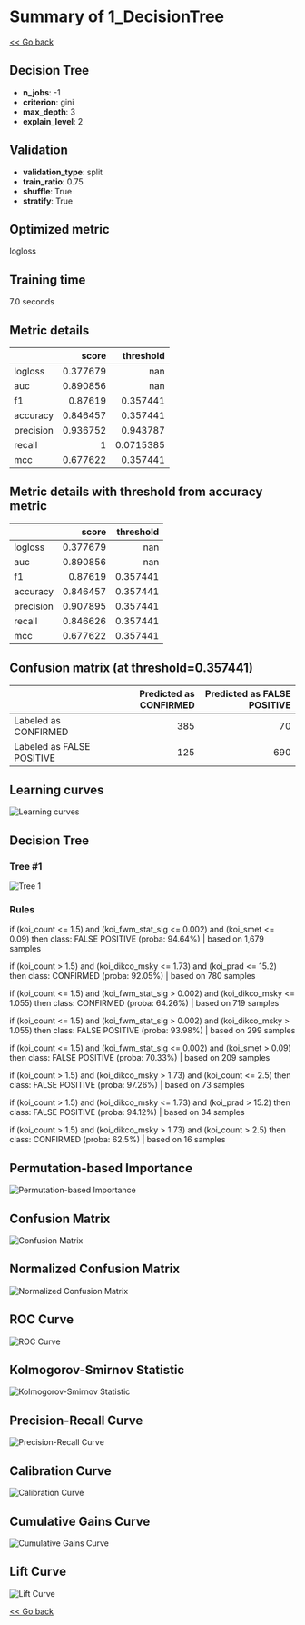 # Summary of 1_DecisionTree

[<< Go back](../README.md)


## Decision Tree
- **n_jobs**: -1
- **criterion**: gini
- **max_depth**: 3
- **explain_level**: 2

## Validation
 - **validation_type**: split
 - **train_ratio**: 0.75
 - **shuffle**: True
 - **stratify**: True

## Optimized metric
logloss

## Training time

7.0 seconds

## Metric details
|           |    score |   threshold |
|:----------|---------:|------------:|
| logloss   | 0.377679 | nan         |
| auc       | 0.890856 | nan         |
| f1        | 0.87619  |   0.357441  |
| accuracy  | 0.846457 |   0.357441  |
| precision | 0.936752 |   0.943787  |
| recall    | 1        |   0.0715385 |
| mcc       | 0.677622 |   0.357441  |


## Metric details with threshold from accuracy metric
|           |    score |   threshold |
|:----------|---------:|------------:|
| logloss   | 0.377679 |  nan        |
| auc       | 0.890856 |  nan        |
| f1        | 0.87619  |    0.357441 |
| accuracy  | 0.846457 |    0.357441 |
| precision | 0.907895 |    0.357441 |
| recall    | 0.846626 |    0.357441 |
| mcc       | 0.677622 |    0.357441 |


## Confusion matrix (at threshold=0.357441)
|                           |   Predicted as CONFIRMED |   Predicted as FALSE POSITIVE |
|:--------------------------|-------------------------:|------------------------------:|
| Labeled as CONFIRMED      |                      385 |                            70 |
| Labeled as FALSE POSITIVE |                      125 |                           690 |

## Learning curves
![Learning curves](learning_curves.png)

## Decision Tree 

### Tree #1
![Tree 1](learner_fold_0_tree.svg)

### Rules

if (koi_count <= 1.5) and (koi_fwm_stat_sig <= 0.002) and (koi_smet <= 0.09) then class: FALSE POSITIVE (proba: 94.64%) | based on 1,679 samples

if (koi_count > 1.5) and (koi_dikco_msky <= 1.73) and (koi_prad <= 15.2) then class: CONFIRMED (proba: 92.05%) | based on 780 samples

if (koi_count <= 1.5) and (koi_fwm_stat_sig > 0.002) and (koi_dikco_msky <= 1.055) then class: CONFIRMED (proba: 64.26%) | based on 719 samples

if (koi_count <= 1.5) and (koi_fwm_stat_sig > 0.002) and (koi_dikco_msky > 1.055) then class: FALSE POSITIVE (proba: 93.98%) | based on 299 samples

if (koi_count <= 1.5) and (koi_fwm_stat_sig <= 0.002) and (koi_smet > 0.09) then class: FALSE POSITIVE (proba: 70.33%) | based on 209 samples

if (koi_count > 1.5) and (koi_dikco_msky > 1.73) and (koi_count <= 2.5) then class: FALSE POSITIVE (proba: 97.26%) | based on 73 samples

if (koi_count > 1.5) and (koi_dikco_msky <= 1.73) and (koi_prad > 15.2) then class: FALSE POSITIVE (proba: 94.12%) | based on 34 samples

if (koi_count > 1.5) and (koi_dikco_msky > 1.73) and (koi_count > 2.5) then class: CONFIRMED (proba: 62.5%) | based on 16 samples





## Permutation-based Importance
![Permutation-based Importance](permutation_importance.png)
## Confusion Matrix

![Confusion Matrix](confusion_matrix.png)


## Normalized Confusion Matrix

![Normalized Confusion Matrix](confusion_matrix_normalized.png)


## ROC Curve

![ROC Curve](roc_curve.png)


## Kolmogorov-Smirnov Statistic

![Kolmogorov-Smirnov Statistic](ks_statistic.png)


## Precision-Recall Curve

![Precision-Recall Curve](precision_recall_curve.png)


## Calibration Curve

![Calibration Curve](calibration_curve_curve.png)


## Cumulative Gains Curve

![Cumulative Gains Curve](cumulative_gains_curve.png)


## Lift Curve

![Lift Curve](lift_curve.png)



[<< Go back](../README.md)
